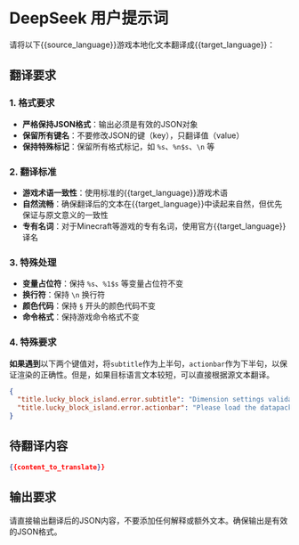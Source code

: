 # DeepSeek 用户提示词

请将以下{{source_language}}游戏本地化文本翻译成{{target_language}}：

## 翻译要求

### 1. 格式要求

- **严格保持JSON格式**：输出必须是有效的JSON对象
- **保留所有键名**：不要修改JSON的键（key），只翻译值（value）
- **保持特殊标记**：保留所有格式标记，如 `%s`、`%n$s`、`\n` 等

### 2. 翻译标准

- **游戏术语一致性**：使用标准的{{target_language}}游戏术语
- **自然流畅**：确保翻译后的文本在{{target_language}}中读起来自然，但优先保证与原文意义的一致性
- **专有名词**：对于Minecraft等游戏的专有名词，使用官方{{target_language}}译名

### 3. 特殊处理

- **变量占位符**：保持 `%s`、`%1$s` 等变量占位符不变
- **换行符**：保持 `\n` 换行符
- **颜色代码**：保持 `§` 开头的颜色代码不变
- **命令格式**：保持游戏命令格式不变

### 4. 特殊要求

**如果遇到**以下两个键值对，将`subtitle`作为上半句，`actionbar`作为下半句，以保证渲染的正确性。但是，如果目标语言文本较短，可以直接根据源文本翻译。

```json
{
  "title.lucky_block_island.error.subtitle": "Dimension settings validation failed!",
  "title.lucky_block_island.error.actionbar": "Please load the datapack when creating the world!"
}
```

## 待翻译内容

```json
{{content_to_translate}}
```

## 输出要求

请直接输出翻译后的JSON内容，不要添加任何解释或额外文本。确保输出是有效的JSON格式。
